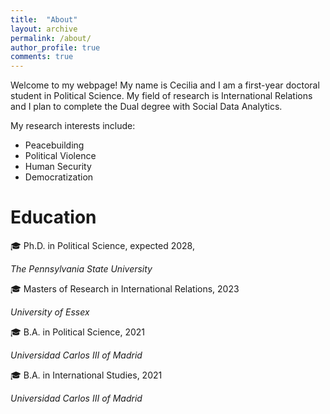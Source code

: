```yaml
---
title:  "About"
layout: archive
permalink: /about/
author_profile: true
comments: true
---
```


Welcome to my webpage! My name is Cecilia and I am a first-year doctoral student in Political Science. My field of research is International Relations and I plan to complete the Dual degree with Social Data Analytics. 

My research interests include:
- Peacebuilding
- Political Violence
- Human Security
- Democratization


# Education

 🎓 Ph.D. in Political Science, expected 2028, 

 
   *The Pennsylvania State University* 
 
 🎓 Masters of Research in International Relations, 2023
 

   *University of Essex*
 
 🎓 B.A. in Political Science, 2021

 
   *Universidad Carlos III of Madrid* 
 
🎓 B.A. in International Studies, 2021


   *Universidad Carlos III of Madrid*
